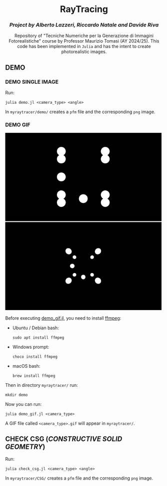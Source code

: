 <div align="center">

# RayTracing

### *Project by Alberto Lazzeri, Riccardo Natale and Davide Riva*

Repository of "Tecniche Numeriche per la Generazione di Immagini Fotorealistiche" course by Professor Maurizio Tomasi (AY 2024/25). This code has been implemented in `Julia` and has the intent to create photorealistic images.

</div>

## DEMO
### DEMO SINGLE IMAGE
Run:
```shell
julia demo.jl <camera_type> <angle>
```
In `myraytracer/demo/` creates a `pfm` file and the corresponding `png` image.

### DEMO GIF

<img src="orthogonal.gif" alt="GIF 1" width="500" style="display:inline-block; margin-right:10px;">
<img src="perspective.gif" alt="GIF 2" width="500" style="display:inline-block;">

Before executing [demo_gif.jl](./demo_gif.jl), you need to install [ffmpeg](https://ffmpeg.org/):
- Ubuntu / Debian bash:
    ```shell 
    sudo apt install ffmpeg
    ```
- Windows prompt:
    ```shell
    choco install ffmpeg
    ```
- macOS bash:
    ```shell
    brew install ffmpeg
    ```

Then in directory `myraytracer/` run:
```shell
mkdir demo
```

Now you can run:
```shell
julia demo_gif.jl <camera_type>
```
A GIF file called `<camera_type>.gif` will appear in `myraytracer/`.

## CHECK CSG (*CONSTRUCTIVE SOLID GEOMETRY*)

Run:
```shell
julia check_csg.jl <camera_type> <angle>
```
In `myraytracer/CSG/` creates a `pfm` file and the corresponding `png` image.